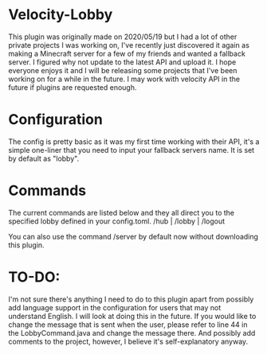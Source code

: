 # Velocity-Lobby
This plugin was originally made on 2020/05/19 but I had a lot of other private projects I was working on, I've recently just discovered it again as making a Minecraft server for a few of my friends and wanted a fallback server. I figured why not update to the latest API and upload it. I hope everyone enjoys it and I will be releasing some projects that I've been working on for a while in the future. I may work with velocity API in the future if plugins are requested enough.

# Configuration

The config is pretty basic as it was my first time working with their API, it's a simple one-liner that you need to input your fallback servers name. It is set by default as "lobby".

# Commands
The current commands are listed below and they all direct you to the specified lobby defined in your config.toml.
/hub | /lobby | /logout 

You can also use the command /server <name> by default now without downloading this plugin.

# TO-DO:
I'm not sure there's anything I need to do to this plugin apart from possibly add language support in the configuration for users that may not understand English. I will look at doing this in the future. If you would like to change the message that is sent when the user, please refer to line 44 in the LobbyCommand.java and change the message there. And possibly add comments to the project, however, I believe it's self-explanatory anyway.

